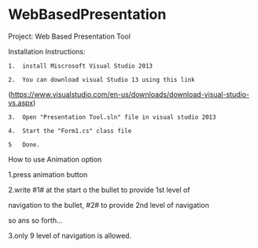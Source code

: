 # WebBasedPresentation


Project: Web Based Presentation Tool

Installation Instructions:

	1.	install Miscrosoft Visual Studio 2013
	
	2.	You can download visual Studio 13 using this link
	
(https://www.visualstudio.com/en-us/downloads/download-visual-studio-vs.aspx)

	3.	Open "Presentation Tool.sln" file in visual studio 2013
	
	4. 	Start the "Form1.cs" class file
	
	5 	Done.
How to use Animation option

1.press animation button

2.write #1# at the start o the bullet to provide 1st level of

navigation to the bullet, #2# to provide 2nd level of navigation

so ans so forth... 

3.only 9 level of navigation is allowed.



